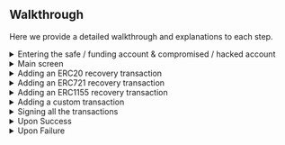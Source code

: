 ## Walkthrough

Here we provide a detailed walkthrough and explanations to each step.

<details>
<summary>Entering the safe / funding account & compromised / hacked account</summary>

<br>

![1](/assets/1.png)

</details>

<details>
<summary>Main screen</summary>

<br>

![2](/assets/2.png)

</details>

<details>
<summary>Adding an ERC20 recovery transaction</summary>

<br>

Pasting the token contract will display the hacked account's balance. The program won't let you include this transaction if balance of the compromised account is 0.

![ERC20-1](/assets/ERC20-1.png)

Clicking ADD results in addition of a 'transfer' transaction to the basket. This transaction, like every other, is from the hacked account to the funding account.

![ERC20-2](/assets/ERC20-2.png)

</details>

<details>
<summary>Adding an ERC721 recovery transaction</summary>

<br>

NFTs will require a transfer transaction for every NFT owned by the hacked account (no batch transfer support). Enter the contract address alongside a token ID

![ERC721-1](/assets/ERC721-1.png)

![ERC721-2](/assets/ERC721-2.png)

</details>

<details>
<summary>Adding an ERC1155 recovery transaction</summary>

<br>

ERC1155 supports batch transfer, and user needs to input the token IDs in a **comma-separated format** here

![ERC1155-1](/assets/ERC1155-1.png)

</details>

<details>
<summary>Adding a custom transaction</summary>

<br>

Users can make calls to custom functions of custom contracts here. For example, we use another ERC20 contract and craft a manual call to the contract to transfer tokens to the funding account.

![Custom-1](/assets/Custom-1.png)

After pasting the contract address, user is also required to provide the function signature. For our example, it'll be 'function transfer(address,uint)'. Providing this signature will automatically render a form below

![Custom-2](/assets/Custom-2.png)

Here user has the freedom to provide the arguments as they wish, but they need to be careful as a failing transaction will let the whole bundle fail, and they won't know the reason why. If the transaction is payable, simply include 'payable' keyword in the signature and it will render a value input.

</details>

<details>
<summary>Signing all the transactions</summary>

<br>

After the basket is complete, it's time to sign the transactions.

![Signing-1](/assets/Signing-1.png)

Once the user clicks 'start signing', a sequence of events will happen, and a sequence of modals will direct the user on what to do.

First the user is prompted to connect the safe / funding account to cover the total gas fee.

![Signing-2](/assets/Signing-2.png)

![Signing-3](/assets/Signing-3.png)

Click anywhere but the modal to close the modal. This will trigger the next action, which is switching to a personal Flashbot RPC network.

![Signing-4](/assets/Signing-4.png)

If you mistakenly 'cancel' the network switch, you might mess the flow, so you should reject the following wallet prompt as well. Assuming you didn't, the next step is signing the gas fee transfer transaction.

Here click on 'Advanced' to provide a custom priority fee, gas limit, and max base fee:

![Signing-5](/assets/Signing-5.png)

Provide generous fees here, and save as default for incoming signing processes of the hacked account (we don't want to re-do fee setting for all transactions).

Upon confirmation, a modal will ask user to connect their hacked account, because the recovery transfers need to be signed. This modal won't go away unless you switch to the hacked account that you entered in the beginning. If you made a mistake in the flow, clear the cookies and refresh the page to start everything again.

![Signing-6](/assets/Signing-6.png)

Now open the wallet and connect the hacked account. Then you should manually click on the backdrop to close the modal.

![Signing-7](/assets/Signing-7.png)

After you close the modal, a Metamask prompt will appear for every single transaction in the basket. If you saved the gas settings in the previous steps, you can just keep hitting 'Confirm' here.

Once you confirm all the transactions, a modal will pop up, and it will display how many blocks are left to wait for. We wait for 10 blocks because the bundle might be included in any of the 10 following blocks.

![Info-1](/assets/Info-1.png)

Now wait without refreshing the page until success or failure.

</details>

<details>
<summary>Upon Success</summary>

<br>

If the bundle gets included in a block, a modal will tell in which block it was included. This is a sign of success, and recovery is completed!

![Success-1](/assets/Success-1.png)

</details>

<details>
<summary>Upon Failure</summary>

<br>

There are many reasons why the bundle wasn't included. It's usually that all the other people interacting with the Flashbot bid higher than you did, or that you included a transaction that failed for any reason (and you won't know which and why).

Failure cases can be a pain in the ass, but if you're sure you crafted the transactions carefully, the first thing to try is providing higher priority fee, higher max base fee, under a higher gas limit. This will require you to sign all the transactions again, so that you can re-set these configurations.

However, you can try to submit the bundle with the same gas you already tried. In this case you won't need to re-sign anything. I personally experienced that this option worked, but I recommend you re-sign everything with higher fees.

![Failure-1](/assets/Failure-1.png)

When you attend to re-sign the transactions, **you need to clear activity data for both hacked and funding accounts**, as explained in section [Careful with pending transactions](#careful-with-pending-transactions)

![Retry-1](/assets/Retry-1.png)

![Retry-2](/assets/Retry-2.png)

Don't try to 'cancel' this transaction, because you're connected to the flashbot RPC anyway, and the only way to submit an order is to submit a bundle here. Just clear the activity data:

![Retry-3](/assets/Retry-3.png)

Again, do this for both your accounts. Then switch to the safe account to return back to the beginning of the whole signing process.

</details>
